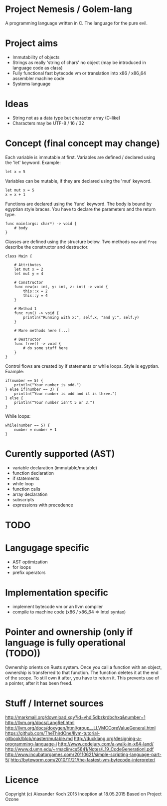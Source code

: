 # Project Nemesis / Golem-lang

A programming language written in C.
The language for the pure evil.

# Project aims

- Immutability of objects
- Strings as really 'string of chars' no object (may be introduced in language code as class)
- Fully functional fast bytecode vm or translation into x86 / x86_64 assembler machine code
- Systems language

# Ideas

- String not as a data type but character array (C-like)
- Characters may be UTF-8 / 16 / 32

# Concept (final concept may change)

Each variable is immutable at first. Variables are defined / declared using the 'let' keyword.
Example:

	let x = 5

Variables can be mutable, if they are declared using the 'mut' keyword.

	let mut x = 5
	x = x + 1

Functions are declared using the 'func' keyword.
The body is bound by egyptian style braces. You have to declare the parameters and the return type.

	func main(args: char*) -> void {
		# body
	}

Classes are defined using the structure below. Two methods `new` and `free` describe the
constructor and destructor.

 	class Main {

		# Attributes
		let mut x = 2
		let mut y = 4

		# Constructor
		func new(x: int, y: int, z: int) -> void {
			this::x = 2
			this::y = 4
		}

		# Method 1
		func run() -> void {
			println("Running with x:", self.x, "and y:", self.y)
		}

		# More methods here [...]

		# Destructor
		func free() -> void {
			# do some stuff here
		}
	}

Control flows are created by if statements or while loops. Style is egyptian.
Example:

	if(number == 5) {
		println("Your number is odd.")
	} else if(number == 3) {
		println("Your number is odd and it is three.")
	} else {
		println("Your number isn't 5 or 3.")
	}

While loops:

	while(number == 5) {
		number = number + 1
	}

# Curently supported (AST)

- variable declaration (immutable/mutable)
- function declaration
- if statements
- while loop
- function calls
- array declaration
- subscripts
- expressions with precedence

# TODO

Langugage specific
===

- AST optimization
- for loops
- prefix operators

Implementation specific
===

- implement bytecode vm or an llvm compiler
- compile to machine code (x86 / x86_64 => Intel syntax)

# Pointer and ownership (only if language is fully operational (TODO))

Ownership orients on Rusts system. Once you call a function with an object, ownership is transferred to that function.
The function deletes it at the end of the scope. To still own it after, you have to return it.
This prevents use of a pointer, after it has been freed.

# Stuff / Internet sources

http://markmail.org/download.xqy?id=vhdi5dbzkrdbchxq&number=1
http://llvm.org/docs/LangRef.html
http://llvm.org/docs/doxygen/html/group__LLVMCCoreValueGeneral.html
https://github.com/TheThirdOne/llvm-tutorial-gitbook/blob/master/mutable.md
http://ducklang.org/designing-a-programming-language-i
http://www.codejury.com/a-walk-in-x64-land/
http://www.d.umn.edu/~rmaclin/cs5641/Notes/L19_CodeGenerationI.pdf
http://www.incubatorgames.com/20110621/simple-scripting-language-part-5/
http://byteworm.com/2010/11/21/the-fastest-vm-bytecode-interpreter/

# Licence
Copyright (c) Alexander Koch 2015
Inception at 18.05.2015
Based on Project Ozone
